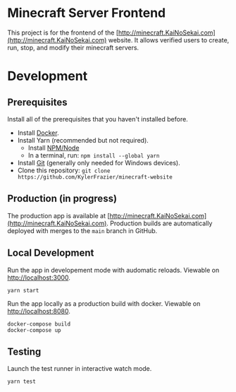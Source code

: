 # Minecraft Server Frontend

This project is for the frontend of the [http://minecraft.KaiNoSekai.com](http://minecraft.KaiNoSekai.com) website. It allows verified users to create, run, stop, and modify their minecraft servers. 

# Development

## Prerequisites
Install all of the prerequisites that you haven't installed before.
* Install [Docker](https://docs.docker.com/get-docker/).
* Install Yarn (recommended but not required).
  * Install [NPM/Node](https://nodejs.org/en/)
  * In a terminal, run: `npm install --global yarn`
* Install [Git](https://gitforwindows.org/) (generally only needed for Windows devices).
* Clone this repository: `git clone https://github.com/KylerFrazier/minecraft-website`

## Production (in progress)

The production app is available at [http://minecraft.KaiNoSekai.com](http://minecraft.KaiNoSekai.com). Production builds are automatically deployed with merges to the `main` branch in GitHub.

## Local Development

Run the app in developement mode with audomatic reloads. Viewable on [http://localhost:3000](http://localhost:3000).
```
yarn start
```

Run the app locally as a production build  with docker. Viewable on [http://localhost:8080](http://localhost:3000).

```
docker-compose build
docker-compose up
```

## Testing

Launch the test runner in interactive watch mode.
```
yarn test
```
